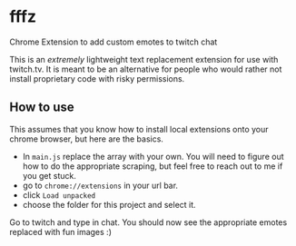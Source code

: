 # fffz
Chrome Extension to add custom emotes to twitch chat

This is an _extremely_ lightweight text replacement extension for use with twitch.tv. It is meant to be an alternative for people who would
rather not install proprietary code with risky permissions. 

## How to use
This assumes that you know how to install local extensions onto your chrome browser, but here are the basics.

* In `main.js` replace the array with your own. You will need to figure out how to do the appropriate scraping, but feel free to reach out to me if you get stuck.
* go to `chrome://extensions` in your url bar.
* click `Load unpacked`
* choose the folder for this project and select it.

Go to twitch and type in chat. You should now see the appropriate emotes replaced with fun images :)
